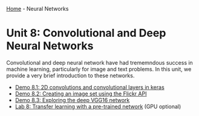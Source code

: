 [Home](../sequence.md) - Neural Networks

# Unit 8:  Convolutional and Deep Neural Networks

Convolutional and deep neural network have had trememndous success in machine
learning, particularly for image and text problems.  In this unit, we
provide a very brief introduction to these networks.  
* [Demo 8.1: 2D convolutions and convolutional layers in keras](./convolutions.ipynb)
* [Demo 8.2: Creating an image set using the Flickr API](./flickr_images.ipynb)
* [Demo 8.3: Exploring the deep VGG16 network](./vgg16.ipynb)
* [Lab 8:  Transfer learning with a pre-trained network](./lab08_fine_tune_partial.ipynb)
(GPU optional)


